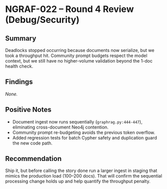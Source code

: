 # NGRAF-022 – Round 4 Review (Debug/Security)

## Summary
Deadlocks stopped occurring because documents now serialize, but we took a throughput hit. Community prompt budgets respect the model context, but we still have no higher-volume validation beyond the 1-doc health check.

## Findings
_None._

## Positive Notes
- Document ingest now runs sequentially (`graphrag.py:444-447`), eliminating cross-document Neo4j contention.
- Community prompt re-budgeting avoids the previous token overflow.
- Added regression tests for batch Cypher safety and duplication guard the new code path.

## Recommendation
Ship it, but before calling the story done run a larger ingest in staging that mimics the production load (100–200 docs). That will confirm the sequential processing change holds up and help quantify the throughput penalty.
